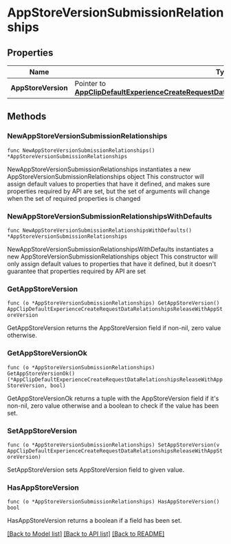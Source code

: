 # AppStoreVersionSubmissionRelationships

## Properties

Name | Type | Description | Notes
------------ | ------------- | ------------- | -------------
**AppStoreVersion** | Pointer to [**AppClipDefaultExperienceCreateRequestDataRelationshipsReleaseWithAppStoreVersion**](AppClipDefaultExperienceCreateRequestDataRelationshipsReleaseWithAppStoreVersion.md) |  | [optional] 

## Methods

### NewAppStoreVersionSubmissionRelationships

`func NewAppStoreVersionSubmissionRelationships() *AppStoreVersionSubmissionRelationships`

NewAppStoreVersionSubmissionRelationships instantiates a new AppStoreVersionSubmissionRelationships object
This constructor will assign default values to properties that have it defined,
and makes sure properties required by API are set, but the set of arguments
will change when the set of required properties is changed

### NewAppStoreVersionSubmissionRelationshipsWithDefaults

`func NewAppStoreVersionSubmissionRelationshipsWithDefaults() *AppStoreVersionSubmissionRelationships`

NewAppStoreVersionSubmissionRelationshipsWithDefaults instantiates a new AppStoreVersionSubmissionRelationships object
This constructor will only assign default values to properties that have it defined,
but it doesn't guarantee that properties required by API are set

### GetAppStoreVersion

`func (o *AppStoreVersionSubmissionRelationships) GetAppStoreVersion() AppClipDefaultExperienceCreateRequestDataRelationshipsReleaseWithAppStoreVersion`

GetAppStoreVersion returns the AppStoreVersion field if non-nil, zero value otherwise.

### GetAppStoreVersionOk

`func (o *AppStoreVersionSubmissionRelationships) GetAppStoreVersionOk() (*AppClipDefaultExperienceCreateRequestDataRelationshipsReleaseWithAppStoreVersion, bool)`

GetAppStoreVersionOk returns a tuple with the AppStoreVersion field if it's non-nil, zero value otherwise
and a boolean to check if the value has been set.

### SetAppStoreVersion

`func (o *AppStoreVersionSubmissionRelationships) SetAppStoreVersion(v AppClipDefaultExperienceCreateRequestDataRelationshipsReleaseWithAppStoreVersion)`

SetAppStoreVersion sets AppStoreVersion field to given value.

### HasAppStoreVersion

`func (o *AppStoreVersionSubmissionRelationships) HasAppStoreVersion() bool`

HasAppStoreVersion returns a boolean if a field has been set.


[[Back to Model list]](../README.md#documentation-for-models) [[Back to API list]](../README.md#documentation-for-api-endpoints) [[Back to README]](../README.md)


